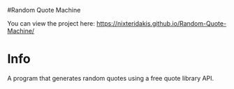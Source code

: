 #Random Quote Machine

You can view the project here: https://nixteridakis.github.io/Random-Quote-Machine/

Info
======
A program that generates random quotes using a free quote library API.
